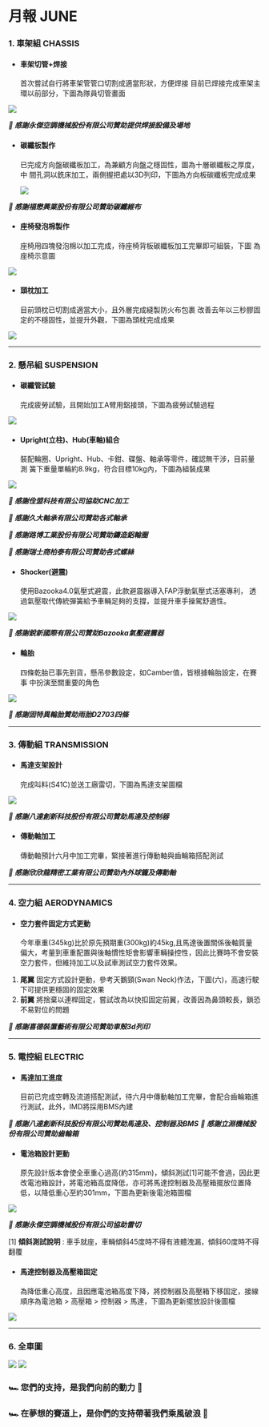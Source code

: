 # 月報 JUNE
### 1. 車架組 CHASSIS
* #### 車架切管+焊接
  首次嘗試自行將車架管管口切割成適當形狀，方便焊接
  目前已焊接完成車架主環以前部分，下圖為隊員切管畫面
  
![](https://i.imgur.com/RsZnBOy.png)


***🏁 感謝永傑空調機械股份有限公司贊助提供焊接設備及場地***

* #### 碳纖板製作
  已完成方向盤碳纖板加工，為兼顧方向盤之穩固性，圖為十層碳纖板之厚度，中   間孔洞以銑床加工，兩側握把處以3D列印，下圖為方向板碳纖板完成成果
  
  ![](https://i.imgur.com/jncB6Iy.png)

***🏁 感謝福懋興業股份有限公司贊助碳纖維布***

* #### 座椅發泡棉製作
  座椅用四塊發泡棉以加工完成，待座椅背板碳纖板加工完畢即可組裝，下圖     為座椅示意圖
  
![](https://i.imgur.com/ajBQC3B.png)


* #### 頭枕加工
  目前頭枕已切割成適當大小，且外層完成縫製防火布包裹
  改善去年以三秒膠固定的不穩固性，並提升外觀，下圖為頭枕完成成果

![](https://i.imgur.com/qaHB53w.png)

---

### 2. 懸吊組 SUSPENSION
* #### 碳纖管試驗
  完成疲勞試驗，且開始加工A臂用鋁接頭，下圖為疲勞試驗過程
  
![](https://i.imgur.com/Vs7NENE.png)

* #### Upright(立柱)、Hub(車軸)組合
  裝配輪圈、Upright、Hub、卡鉗、碟盤、軸承等零件，確認無干涉，目前量測   簧下重量單輪約8.9kg，符合目標10kg內，下圖為組裝成果
  
![](https://i.imgur.com/CZb3fRu.png)

***🏁 感謝佺盟科技有限公司協助CNC加工***

***🏁 感謝久大軸承有限公司贊助各式軸承***

***🏁 感謝路博工業股份有限公司贊助鑄造鋁輪圈***

***🏁 感謝瑞士商柏泰有限公司贊助各式螺絲***

* #### Shocker(避震)
  使用Bazooka4.0氣壓式避震，此款避震器導入FAP浮動氣壓式活塞專利，   透過氣壓取代傳統彈簧給予車輛足夠的支撐，並提升車手操駕舒適性。
  
![](https://i.imgur.com/sQchovz.png)

***🏁 感謝銳新國際有限公司贊助Bazooka氣壓避震器***

* #### 輪胎
  四條乾胎已事先到貨，懸吊參數設定，如Camber值，皆根據輪胎設定，在賽事   中扮演至關重要的角色
  
![](https://i.imgur.com/pSM0pJp.png)

***🏁 感謝固特異輪胎贊助雨胎D2703四條***


---

### 3. 傳動組 TRANSMISSION
* #### 馬達支架設計
  完成叫料(S41C)並送工廠雷切，下圖為馬達支架圖檔
  
![](https://i.imgur.com/K6MTV6x.png)

***🏁 感謝八達創新科技股份有限公司贊助馬達及控制器***

* #### 傳動軸加工
  傳動軸預計六月中加工完畢，緊接著進行傳動軸與齒輪箱搭配測試

***🏁 感謝欣欣龍精密工業有限公司贊助內外球籠及傳動軸*** 


---

### 4. 空力組 AERODYNAMICS
* #### 空力套件固定方式更動
  今年車重(345kg)比於原先預期重(300kg)約45kg,且馬達後置關係後軸質量 偏大，考量到車重配置與後軸慣性矩會影響車輛操控性，因此比賽時不會安裝空力套件，但維持加工以及試車測試空力套件效果。
1. **尾翼**
固定方式設計更動，參考天鵝頸(Swan Neck)作法，下圖(六)，高速行駛下可提供更穩固的固定效果
2. **前翼**
將捨棄以連桿固定，嘗試改為以快扣固定前翼，改善因為鼻頭較長，鎖恐不易對位的問題

***🏁 感謝喜德裝置藝術有限公司贊助車殼3d列印***


---

### 5. 電控組 ELECTRIC
* #### 馬達加工進度
  目前已完成空轉及流道搭配測試，待六月中傳動軸加工完畢，會配合齒輪箱進行測試，此外，IMD將採用BMS內建

***🏁 感謝八達創新科技股份有限公司贊助馬達及、控制器及BMS***
***🏁 感謝立淵機械股份有限公司贊助齒輪箱***

* #### 電池箱設計更動
  原先設計版本會使全車重心過高(約315mm)，傾斜測試[1]可能不會過，因此更改電池箱設計，將電池箱高度降低，亦可將馬達控制器及高壓箱擺放位置降低，以降低重心至約301mm，下圖為更新後電池箱圖檔
  
![](https://i.imgur.com/4FCfeZP.png)

***🏁 感謝永傑空調機械股份有限公司協助雷切***

[1] **傾斜測試說明** : 車手就座，車輛傾斜45度時不得有液體洩漏，傾斜60度時不得翻覆

* #### 馬達控制器及高壓箱固定
  為降低重心高度，且因應電池箱高度下降，將控制器及高壓箱下移固定，接線順序為電池箱 > 高壓箱 > 控制器 > 馬達，下圖為更新擺放設計後圖檔
  
![](https://i.imgur.com/Fno7Dzo.png)


---

### 6. 全車圖
![](https://i.imgur.com/kqSlFEe.png)
![](https://i.imgur.com/cXN4mnL.png)

### 🏎 您們的支持，是我們向前的動力 💨
### 🏎 在夢想的賽道上，是你們的支持帶著我們乘風破浪 💨
